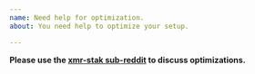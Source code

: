 ```yaml
---
name: Need help for optimization.
about: You need help to optimize your setup.

---
```


**Please use the [xmr-stak sub-reddit](https://www.reddit.com/r/XmrStak/) to discuss optimizations.**

